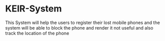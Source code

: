 # KEIR-System
This System will help the users to register their lost mobile phones and the system will be able to block the phone and render it not useful and also track the location of the phone
